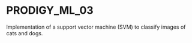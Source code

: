 # PRODIGY_ML_03
Implementation of a support vector machine (SVM) to classify images of cats and dogs.
